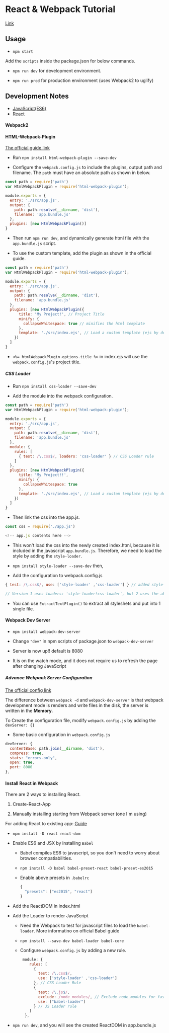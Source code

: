 # React & Webpack Tutorial

[Link](https://www.youtube.com/watch?v=cKTDYSK0ArI)

## Usage
  * `npm start`

Add the `scripts` inside the package.json for below commands.

  * `npm run dev` for development environment. 

  * `npm run prod` for production environment (uses Webpack2 to uglify)

## Development Notes
  * [JavaScript(ES6)](https://github.com/91juhwang/TIL/tree/master/JavaScript/ES6)
  * [React](https://github.com/91juhwang/TIL/tree/master/JavaScript/React)

#### Webpack2

#### HTML-Webpack-Plugin

  [The official guide link](https://github.com/jantimon/html-webpack-plugin)

  * Run `npm install html-webpack-plugin --save-dev` 
  

  * Configure the `webpack.config.js` to include the plugins, output path and filename. The `path` must have an absolute path as shown in below.
  ```javascript
  const path = require('path')
  var HtmlWebpackPlugin = require('html-webpack-plugin');

  module.exports = {
    entry: './src/app.js',
    output: {
      path: path.resolve(__dirname, 'dist'),
      filename: 'app.bundle.js'
    },
    plugins: [new HtmlWebpackPlugin()]
  }
  ```
  * Then run `npm run dev`, and dynamically generate html file with the `app.bundle.js` script. 

  * To use the custom template, add the plugin as shown in the official guide.
  ```jsx
  const path = require('path')
  var HtmlWebpackPlugin = require('html-webpack-plugin');

  module.exports = {
    entry: './src/app.js',
    output: {
      path: path.resolve(__dirname, 'dist'),
      filename: 'app.bundle.js'
    },
    plugins: [new HtmlWebpackPlugin({
        title: 'My Project!', // Project Title
        minify: {
          collapseWhitespace: true // minifies the html template
        },
        template: './src/index.ejs', // Load a custom template (ejs by default see the FAQ for details)
      })
    ]
  }
  ```
  * `<%= htmlWebpackPlugin.options.title %>` in index.ejs will use the `webpack.config.js`'s project title.

##### CSS Loader

  * Run `npm install css-loader --save-dev`

  * Add the module into the webpack configuration.
  ```jsx
  const path = require('path')
  var HtmlWebpackPlugin = require('html-webpack-plugin');

  module.exports = {
    entry: './src/app.js',
    output: {
      path: path.resolve(__dirname, 'dist'),
      filename: 'app.bundle.js'
    },
    module: {
      rules: [
        { test: /\.css$/, loaders: 'css-loader' } // CSS Loader rule
      ]
    },
    plugins: [new HtmlWebpackPlugin({
        title: 'My Project!!',
        minify: {
          collapseWhitespace: true
        },
        template: './src/index.ejs', // Load a custom template (ejs by default see the FAQ for details)
      })
    ]
  }
  ```

  * Then link the css into the app.js.
  ```jsx
  const css = require('./app.js')

  <!-- app.js contents here -->
  ```

  * This won't load the css into the newly created index.html, because it is included in the javascript `app.bundle.js`. Therefore, we need to load the style by adding the `style-loader`.

  * `npm install style-loader --save-dev` then, 
 
  * Add the configuration to webpack.config.js 
  ```jsx
  { test: /\.css$/, use: ['style-loader' ,'css-loader'] } // added style-loader! infront of previous css-loader
  
  // Version 1 uses loaders: 'style-loader!css-loader`, but 2 uses the above syntax
  ```

  * You can use `ExtractTextPlugin()` to extract all styleshets and put into 1 single file.

#### Webpack Dev Server

  * `npm install webpack-dev-server`

  * Change `"dev"` in npm scripts of package.json to `webpack-dev-server`

  * Server is now up!! default is 8080

  * It is on the watch mode, and it does not require us to refresh the page after changing JavaScript

##### Advance Webpack Server Configuration

[The official config link](https://webpack.github.io/docs/webpack-dev-server.html)

The difference between `webpack -d` and `webpack-dev-server` is that webpack development mode is renders and write files in the disk, the server is written in the <strong>Memory.</strong> 

To Create the configuration file, modify `webpack.config.js` by adding the `devServer: {}`

  * Some basic configuration in `webpack.config.js`
  ```jsx
  devServer: {
    contentBase: path.join(__dirname, 'dist'),
    compress: true,
    stats: "errors-only",
    open: true,
    port: 8080
  },
  ```
#### Install React in Webpack

There are 2 ways to installing React. 

1. Create-React-App

2. Manually installing starting from Webpack server (one I'm using)

For adding React to existing app: [Guide](https://facebook.github.io/react/docs/installation.html)

* `npm install -D react react-dom`

* Enable ES6 and JSX by installing `Babel`

  * Babel compiles ES6 to javascript, so you don't need to worry about browser compatiabilities.

  * `npm install -D babel babel-preset-react babel-preset-es2015`

  * Enable above presets in `.babelrc`
    ```jsx
    {
      "presets": ["es2015", "react"]
    }
    ```
* Add the ReactDOM in index.html

* Add the Loader to render JavaScript

  * Need the Webpack to test for javascript files to load the `babel-loader`. More informatino on official Babel guide

  * `npm install --save-dev babel-loader babel-core`
  
  * Configure `webpack.config.js` by adding a new rule.
    ```jsx
     module: {
        rules: [
          { 
            test: /\.css$/,
            use: ['style-loader' ,'css-loader'] 
          }, // CSS Loader Rule
          {
            test: /\.js$/,
            exclude: /node_modules/, // Exclude node_modules for faster load
            use: ["babel-loader"]
          } // JS Loader rule
        ]
      },
    ```
* `npm run dev`, and you will see the created ReactDOM in app.bundle.js

####
  